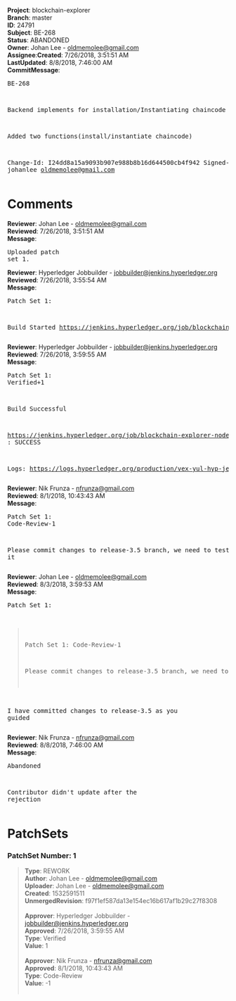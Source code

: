 <strong>Project</strong>: blockchain-explorer</br><strong>Branch</strong>: master<br><strong>ID</strong>: 24791<br><strong>Subject</strong>: BE-268<br><strong>Status</strong>: ABANDONED<br><strong>Owner</strong>: Johan Lee - oldmemolee@gmail.com<br><strong>Assignee</strong>:<strong>Created</strong>: 7/26/2018, 3:51:51 AM<br><strong>LastUpdated</strong>: 8/8/2018, 7:46:00 AM<br><strong>CommitMessage</strong>:<br><pre>BE-268

Backend implements for installation/Instantiating chaincode

Added two functions(install/instantiate chaincode)

Change-Id: I24dd8a15a9093b907e988b8b16d644500cb4f942
Signed-off-by: johanlee <oldmemolee@gmail.com>
</pre><h1>Comments</h1><strong>Reviewer</strong>: Johan Lee - oldmemolee@gmail.com<br><strong>Reviewed</strong>: 7/26/2018, 3:51:51 AM<br><strong>Message</strong>: <pre>Uploaded patch set 1.</pre><strong>Reviewer</strong>: Hyperledger Jobbuilder - jobbuilder@jenkins.hyperledger.org<br><strong>Reviewed</strong>: 7/26/2018, 3:55:54 AM<br><strong>Message</strong>: <pre>Patch Set 1:

Build Started https://jenkins.hyperledger.org/job/blockchain-explorer-node6-verify-x86_64/341/</pre><strong>Reviewer</strong>: Hyperledger Jobbuilder - jobbuilder@jenkins.hyperledger.org<br><strong>Reviewed</strong>: 7/26/2018, 3:59:55 AM<br><strong>Message</strong>: <pre>Patch Set 1: Verified+1

Build Successful 

https://jenkins.hyperledger.org/job/blockchain-explorer-node6-verify-x86_64/341/ : SUCCESS

Logs: https://logs.hyperledger.org/production/vex-yul-hyp-jenkins-3/blockchain-explorer-node6-verify-x86_64/341</pre><strong>Reviewer</strong>: Nik Frunza - nfrunza@gmail.com<br><strong>Reviewed</strong>: 8/1/2018, 10:43:43 AM<br><strong>Message</strong>: <pre>Patch Set 1: Code-Review-1

Please commit changes to release-3.5 branch, we need to test it</pre><strong>Reviewer</strong>: Johan Lee - oldmemolee@gmail.com<br><strong>Reviewed</strong>: 8/3/2018, 3:59:53 AM<br><strong>Message</strong>: <pre>Patch Set 1:

> Patch Set 1: Code-Review-1
> 
> Please commit changes to release-3.5 branch, we need to test it

I have committed changes to release-3.5 as you guided</pre><strong>Reviewer</strong>: Nik Frunza - nfrunza@gmail.com<br><strong>Reviewed</strong>: 8/8/2018, 7:46:00 AM<br><strong>Message</strong>: <pre>Abandoned

Contributor didn't update after the rejection</pre><h1>PatchSets</h1><h3>PatchSet Number: 1</h3><blockquote><strong>Type</strong>: REWORK<br><strong>Author</strong>: Johan Lee - oldmemolee@gmail.com<br><strong>Uploader</strong>: Johan Lee - oldmemolee@gmail.com<br><strong>Created</strong>: 1532591511<br><strong>UnmergedRevision</strong>: f97f1ef587da13e154ec16b617af1b29c27f8308<br><br><strong>Approver</strong>: Hyperledger Jobbuilder - jobbuilder@jenkins.hyperledger.org<br><strong>Approved</strong>: 7/26/2018, 3:59:55 AM<br><strong>Type</strong>: Verified<br><strong>Value</strong>: 1<br><br><strong>Approver</strong>: Nik Frunza - nfrunza@gmail.com<br><strong>Approved</strong>: 8/1/2018, 10:43:43 AM<br><strong>Type</strong>: Code-Review<br><strong>Value</strong>: -1<br><br></blockquote>